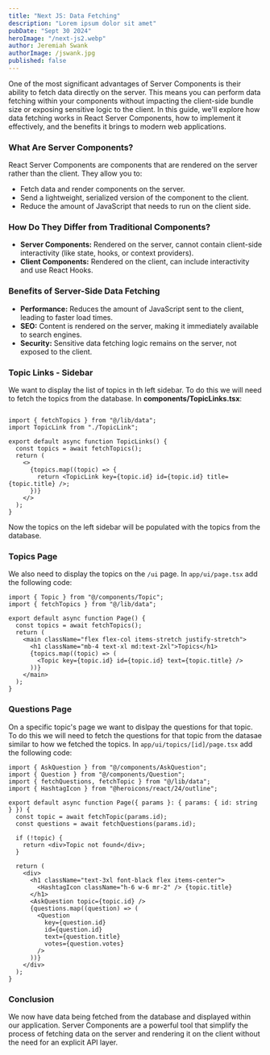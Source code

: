 ```yaml
---
title: "Next JS: Data Fetching"
description: "Lorem ipsum dolor sit amet"
pubDate: "Sept 30 2024"
heroImage: "/next-js2.webp"
author: Jeremiah Swank
authorImage: /jswank.jpg
published: false
---
```


One of the most significant advantages of Server Components is their ability to fetch data directly on the server. This means you can perform data fetching within your components without impacting the client-side bundle size or exposing sensitive logic to the client. In this guide, we'll explore how data fetching works in React Server Components, how to implement it effectively, and the benefits it brings to modern web applications.

### What Are Server Components?
React Server Components are components that are rendered on the server rather than the client. They allow you to:

* Fetch data and render components on the server.
* Send a lightweight, serialized version of the component to the client.
* Reduce the amount of JavaScript that needs to run on the client side.

### How Do They Differ from Traditional Components?
* **Server Components:** Rendered on the server, cannot contain client-side interactivity (like state, hooks, or context providers).
* **Client Components:** Rendered on the client, can include interactivity and use React Hooks.

### Benefits of Server-Side Data Fetching

* **Performance:** Reduces the amount of JavaScript sent to the client, leading to faster load times.
* **SEO:** Content is rendered on the server, making it immediately available to search engines.
* **Security:** Sensitive data fetching logic remains on the server, not exposed to the client.

### Topic Links - Sidebar

We want to display the list of topics in th left sidebar. To do this we will need to fetch the topics from the database. In  **components/TopicLinks.tsx**:

```tsx

import { fetchTopics } from "@/lib/data";
import TopicLink from "./TopicLink";

export default async function TopicLinks() {
  const topics = await fetchTopics();
  return (
    <>
      {topics.map((topic) => {
        return <TopicLink key={topic.id} id={topic.id} title={topic.title} />;
      })}
    </>
  );
}
```

Now the topics on the left sidebar will be populated with the topics from the database. 

### Topics Page

We also need to display the topics on the `/ui` page. In `app/ui/page.tsx` add the following code:

```tsx
import { Topic } from "@/components/Topic";
import { fetchTopics } from "@/lib/data";

export default async function Page() {
  const topics = await fetchTopics();
  return (
    <main className="flex flex-col items-stretch justify-stretch">
      <h1 className="mb-4 text-xl md:text-2xl">Topics</h1>
      {topics.map((topic) => (
        <Topic key={topic.id} id={topic.id} text={topic.title} />
      ))}
    </main>
  );
}
```

### Questions Page

On a specific topic's page we want to dislpay the questions for that topic. To do this we will need to fetch the questions for that topic from the datasae similar to how we fetched the topics. In `app/ui/topics/[id]/page.tsx` add the following code:

```tsx
import { AskQuestion } from "@/components/AskQuestion";
import { Question } from "@/components/Question";
import { fetchQuestions, fetchTopic } from "@/lib/data";
import { HashtagIcon } from "@heroicons/react/24/outline";

export default async function Page({ params }: { params: { id: string } }) {
  const topic = await fetchTopic(params.id);
  const questions = await fetchQuestions(params.id);

  if (!topic) {
    return <div>Topic not found</div>;
  }

  return (
    <div>
      <h1 className="text-3xl font-black flex items-center">
        <HashtagIcon className="h-6 w-6 mr-2" /> {topic.title}
      </h1>
      <AskQuestion topic={topic.id} />
      {questions.map((question) => (
        <Question
          key={question.id}
          id={question.id}
          text={question.title}
          votes={question.votes}
        />
      ))}
    </div>
  );
}
```

### Conclusion

We now have data being fetched from the database and displayed within our application. Server Components are a powerful tool that simplify the process of fetching data on the server and rendering it on the client without the need for an explicit API layer.